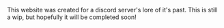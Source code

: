 This website was created for a discord server's lore of it's past. This is still a wip, but hopefully it will be completed soon!
